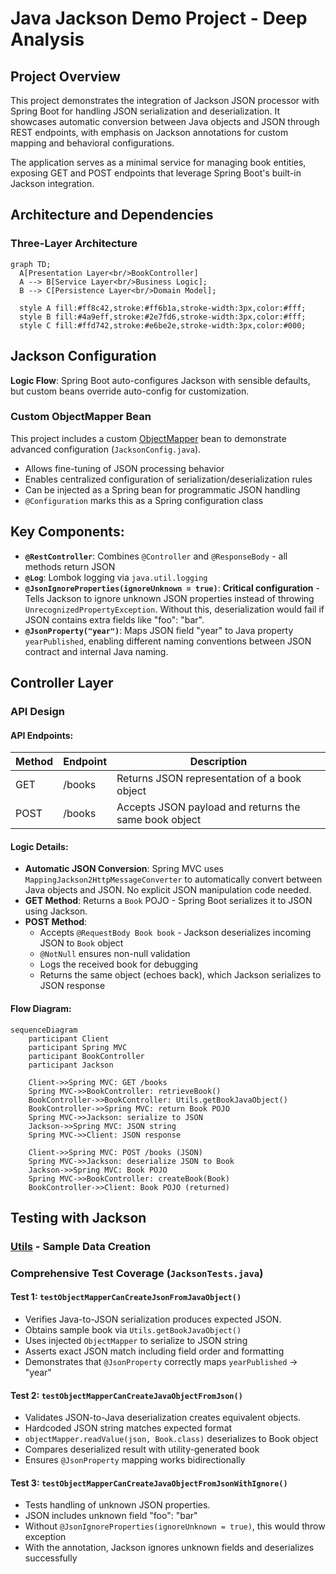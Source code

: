 # Java Jackson Demo Project - Deep Analysis

## Project Overview

This project demonstrates the integration of Jackson JSON processor with Spring Boot for handling JSON serialization and deserialization. It showcases automatic conversion between Java objects and JSON through REST endpoints, with emphasis on Jackson annotations for custom mapping and behavioral configurations.

The application serves as a minimal service for managing book entities, exposing GET and POST endpoints that leverage Spring Boot's built-in Jackson integration.

## Architecture and Dependencies

### Three-Layer Architecture

```mermaid
graph TD;
  A[Presentation Layer<br/>BookController] 
  A --> B[Service Layer<br/>Business Logic];
  B --> C[Persistence Layer<br/>Domain Model];

  style A fill:#ff8c42,stroke:#ff6b1a,stroke-width:3px,color:#fff;
  style B fill:#4a9eff,stroke:#2e7fd6,stroke-width:3px,color:#fff;
  style C fill:#ffd742,stroke:#e6be2e,stroke-width:3px,color:#000;
```

## Jackson Configuration

**Logic Flow**: Spring Boot auto-configures Jackson with sensible defaults, but custom beans override auto-config for customization.


### Custom ObjectMapper Bean 
This project includes a custom [ObjectMapper](src/main/java/com/spring/json/config/JacksonConfig.java) bean to demonstrate advanced configuration (`JacksonConfig.java`).
- Allows fine-tuning of JSON processing behavior
- Enables centralized configuration of serialization/deserialization rules
- Can be injected as a Spring bean for programmatic JSON handling
- `@Configuration` marks this as a Spring configuration class


## Key Components:
- **`@RestController`**: Combines `@Controller` and `@ResponseBody` - all methods return JSON
- **`@Log`**: Lombok logging via `java.util.logging`
- **`@JsonIgnoreProperties(ignoreUnknown = true)`**: **Critical configuration** - Tells Jackson to ignore unknown JSON properties instead of throwing `UnrecognizedPropertyException`. Without this, deserialization would fail if JSON contains extra fields like "foo": "bar".
- **`@JsonProperty("year")`**: Maps JSON field "year" to Java property `yearPublished`, enabling different naming conventions between JSON contract and internal Java naming.

## Controller Layer

### API Design

#### API Endpoints:
| Method | Endpoint | Description                                           |
|--------|----------|-------------------------------------------------------|
| GET    | /books   | Returns JSON representation of a book object          |
| POST   | /books   | Accepts JSON payload and returns the same book object |

#### Logic Details:
- **Automatic JSON Conversion**: Spring MVC uses `MappingJackson2HttpMessageConverter` to automatically convert between Java objects and JSON. No explicit JSON manipulation code needed.
- **GET Method**: Returns a `Book` POJO - Spring Boot serializes it to JSON using Jackson.
- **POST Method**: 
  - Accepts `@RequestBody Book book` - Jackson deserializes incoming JSON to `Book` object
  - `@NotNull` ensures non-null validation
  - Logs the received book for debugging
  - Returns the same object (echoes back), which Jackson serializes to JSON response

#### Flow Diagram:
```mermaid
sequenceDiagram
    participant Client
    participant Spring MVC
    participant BookController
    participant Jackson

    Client->>Spring MVC: GET /books
    Spring MVC->>BookController: retrieveBook()
    BookController->>BookController: Utils.getBookJavaObject()
    BookController->>Spring MVC: return Book POJO
    Spring MVC->>Jackson: serialize to JSON
    Jackson->>Spring MVC: JSON string
    Spring MVC->>Client: JSON response

    Client->>Spring MVC: POST /books (JSON)
    Spring MVC->>Jackson: deserialize JSON to Book
    Jackson->>Spring MVC: Book POJO
    Spring MVC->>BookController: createBook(Book)
    BookController->>Client: Book POJO (returned)
```

## Testing with Jackson

### [Utils](src/main/java/com/spring/json/utils/Utils.java) - Sample Data Creation

### Comprehensive Test Coverage (`JacksonTests.java`)

#### Test 1: `testObjectMapperCanCreateJsonFromJavaObject()`

- Verifies Java-to-JSON serialization produces expected JSON.
- Obtains sample book via `Utils.getBookJavaObject()`
- Uses injected `ObjectMapper` to serialize to JSON string
- Asserts exact JSON match including field order and formatting
- Demonstrates that `@JsonProperty` correctly maps `yearPublished` → "year"


#### Test 2: `testObjectMapperCanCreateJavaObjectFromJson()`
 
- Validates JSON-to-Java deserialization creates equivalent objects.
- Hardcoded JSON string matches expected format
- `objectMapper.readValue(json, Book.class)` deserializes to Book object
- Compares deserialized result with utility-generated book
- Ensures `@JsonProperty` mapping works bidirectionally


#### Test 3: `testObjectMapperCanCreateJavaObjectFromJsonWithIgnore()`
- Tests handling of unknown JSON properties.
- JSON includes unknown field "foo": "bar"
- Without `@JsonIgnoreProperties(ignoreUnknown = true)`, this would throw exception
- With the annotation, Jackson ignores unknown fields and deserializes successfully





